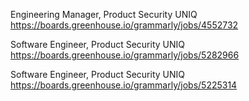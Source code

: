 Engineering Manager, Product Security UNIQ https://boards.greenhouse.io/grammarly/jobs/4552732

Software Engineer, Product Security UNIQ https://boards.greenhouse.io/grammarly/jobs/5282966

Software Engineer, Product Security UNIQ https://boards.greenhouse.io/grammarly/jobs/5225314


